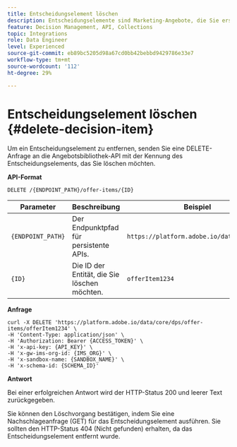 ```yaml
---
title: Entscheidungselement löschen
description: Entscheidungselemente sind Marketing-Angebote, die Sie erstellen und in Sammlungen und Katalogen organisieren können.
feature: Decision Management, API, Collections
topic: Integrations
role: Data Engineer
level: Experienced
source-git-commit: eb89bc5205d98a67cd0bb42bebbd9429786e33e7
workflow-type: tm+mt
source-wordcount: '112'
ht-degree: 29%

---
```



# Entscheidungselement löschen {#delete-decision-item}

Um ein Entscheidungselement zu entfernen, senden Sie eine DELETE-Anfrage an die Angebotsbibliothek-API mit der Kennung des Entscheidungselements, das Sie löschen möchten.

**API-Format**

```http
DELETE /{ENDPOINT_PATH}/offer-items/{ID}
```

| Parameter | Beschreibung | Beispiel |
| --------- | ----------- | ------- |
| `{ENDPOINT_PATH}` | Der Endpunktpfad für persistente APIs. | `https://platform.adobe.io/data/core/dps` |
| `{ID}` | Die ID der Entität, die Sie löschen möchten. | `offerItem1234` |

**Anfrage**

```shell
curl -X DELETE 'https://platform.adobe.io/data/core/dps/offer-items/offerItem1234' \
-H 'Content-Type: application/json' \
-H 'Authorization: Bearer {ACCESS_TOKEN}' \
-H 'x-api-key: {API_KEY}' \
-H 'x-gw-ims-org-id: {IMS_ORG}' \
-H 'x-sandbox-name: {SANDBOX_NAME}' \
-H 'x-schema-id: {SCHEMA_ID}'
```

**Antwort**

Bei einer erfolgreichen Antwort wird der HTTP-Status 200 und leerer Text zurückgegeben.

Sie können den Löschvorgang bestätigen, indem Sie eine Nachschlageanfrage (GET) für das Entscheidungselement ausführen. Sie sollten den HTTP-Status 404 (Nicht gefunden) erhalten, da das Entscheidungselement entfernt wurde.
